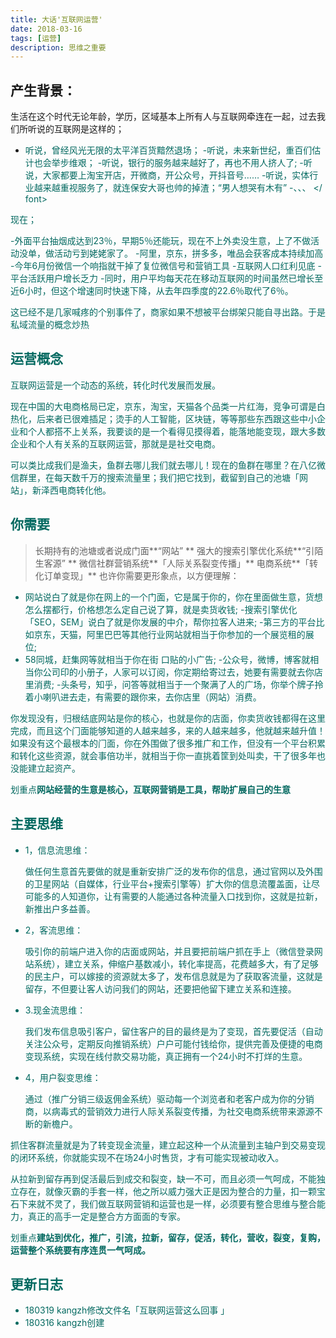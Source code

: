 ```yaml
---
title: 大话'互联网运营'
date: 2018-03-16
tags: [运营]
description: 思维之重要
---
```


## 产生背景：
生活在这个时代无论年龄，学历，区域基本上所有人与互联网牵连在一起，过去我们所听说的互联网是这样的；
- <font color =＃376956>听说，曾经⻛光无限的太平洋百货黯然退场；
-听说，未来新世纪，重百们估计也会举步维艰；
-听说，银行的服务越来越好了，再也不用人挤人了;
-听说，大家都要上淘宝开店，开微商，开公众号，开抖音号……
-听说，实体行业越来越重视服务了，就连保安大哥也帅的掉渣；“男人想哭有木有”
-、、、 </ font>

现在；

-外面平台抽烟成达到23％，早期5％还能玩，现在不上外卖没生意，上了不做活动没单，做活动亏到姥姥家了。
-阿里，京东，拼多多，唯品会获客成本持续加高
-今年6月份微信一个响指就干掉了复位微信号和营销工具
-互联网人口红利见底
-平台活跃用户增长乏力
-同时，用户平均每天花在移动互联网的时间虽然已增长至近6小时，但这个增速同时快速下降，从去年四季度的22.6％取代了6％。

这已经不是几家喊疼的个别事件了，商家如果不想被平台绑架只能自寻出路。于是私域流量的概念炒热

## 运营概念
互联⽹运营是⼀个动态的系统，转化时代发展而发展。

现在中国的⼤电商格局已定，京东，淘宝，天猫各个品类⼀片红海，竞争可谓是⽩热化，后来者已很难插足；烫手的人工智能，区块链，等等那些东⻄跟这些中⼩企业和个人都搭不上关系，我要谈的是⼀个看得⻅摸得着，能落地能变现，跟大多数企业和个⼈有关系的互联网运营，那就是是社交电商。 

可以类比成我们是渔夫，⻥群去哪⼉我们就去哪儿！现在的⻥群在哪⾥？在⼋亿微信群⾥，在每天数千万的搜索流量⾥；我们把它找到，截留到⾃己的池塘「⽹站」，新泽西电商转化他。

**你需要**
----
>长期持有的池塘或者说成门面**“网站” **
强大的搜索引擎优化系统**“引陌生客源” **
微信社群营销系统**「人际关系裂变传播」**
电商系统**「转化订单变现」**
也许你需要更形象点，以方便理解：

- ⽹站说白了就是你在网上的⼀个门面，它是属于你的，你在⾥面做⽣意，货想怎么摆都行，价格想怎么定⾃己说了算，就是卖货收钱;
-搜索引擎优化「SEO，SEM」说⽩了就是你发展的中介，帮你拉客⼈进来;
-第三⽅的平台⽐如京东，天猫，阿⾥巴巴等其他⾏业网站就相当于你参加的⼀个展览租的展位;
- 58同城，赶集⽹等就相当于你在街 ⼝贴的⼩广告;
-公众号，微博，博客就相当你公司印的小册子，⼈家可以订阅，你定期给寄过去，她要有需要就去你店⾥消费;
-头条号，知乎，问答等就相当于一个聚满了⼈的⼴场，你举个牌⼦拎着⼩喇叭进去⾛，有需要的跟你来，去你店⾥（网站）消费。

你发现没有，归根结底网站是你的核心，也就是你的店面，你卖货收钱都得在这里完成，⽽且这个⻔面能够知道的⼈越来越多，来的人越来越多，他就越来越升值！如果没有这个最根本的⻔面，你在外围做了很多推⼴和工作，但没有⼀个平台积累和转化这些资源，就会事倍功半，就相当于你一直挑着筐到处叫卖，⼲了很多年也没能建立起资产。

划重点**网站经营的生意是核心，互联⽹营销是⼯具，帮助扩展⾃己的生意**

## 主要思维
- 1，信息流思维：

    做任何⽣意⾸先要做的就是重新安排⼴泛的发布你的信息，通过官⽹以及外围的卫星⽹站（⾃媒体，⾏业平台+搜索引擎等）扩⼤你的信息流覆盖面，让尽可能多的⼈知道你，让有需要的⼈能通过各种流量⼊口找到你，这就是拉新，新推出户多益善。 
- 2，客流思维：

    吸引你的前端户进⼊你的店⾯或⽹站，并且要把前端户抓在⼿上（微信登录⽹站系统），建⽴关系，伸缩户基数减小，转化率提高，花费越多大，有了⾜够的民主户，可以嫁接的资源就太多了，发布信息就是为了获取客流量，这就是留存，不但要让客人访问我们的⽹站，还要把他留下建⽴关系和连接。 
- 3.现⾦流思维：

    我们发布信息吸引客户，留住客户的⽬的最终是为了变现，⾸先要促活（⾃动关注公众号，定期反向推销系统）户户可能付钱给你，提供完善及便捷的电商变现系统，实现在线付款交易功能，真正拥有⼀个24⼩时不打烊的⽣意。 
- 4，⽤户裂变思维：

    通过（推⼴分销三级返佣⾦系统）驱动每⼀个浏览者和⽼客户成为你的分销商，以病毒式的营销效⼒进⾏人际关系裂变传播，为社交电商系统带来源源不断的新檐户。 

抓住客群流量就是为了转变现⾦流量，建⽴起这种⼀个从流量到主轴户到交易变现的闭环系统，你就能实现不在场24⼩时售货，才有可能实现被动收入。

从拉新到留存再到促活最后到成交和裂变，缺⼀不可，⽽且必须⼀⽓呵成，不能独⽴存在，就像灭霸的⼿套⼀样，他之所以威⼒强⼤正是因为整合的⼒量，扣⼀颗宝⽯下来就不灵了，我们做互联网营销和运营也是⼀样，必须要有整合思维与整合能⼒，真正的⾼手⼀定是整合⽅方⾯面的专家。 

划重点**建站到优化，推广，引流，拉新，留存，促活，转化，营收，裂变，复购，运营整个系统要有序连贯一气呵成。**




## 更新日志

- 180319 kangzh修改文件名「互联网运营这么回事 」
- 180316 kangzh创建
